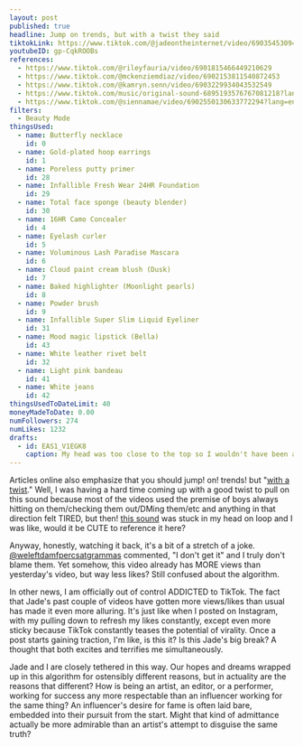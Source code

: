```yaml
---
layout: post
published: true
headline: Jump on trends, but with a twist they said
tiktokLink: https://www.tiktok.com/@jadeontheinternet/video/6903545309478112517
youtubeID: gp-CqkROOBs
references:
  - https://www.tiktok.com/@rileyfauria/video/6901815466449210629
  - https://www.tiktok.com/@mckenziemdiaz/video/6902153811540872453
  - https://www.tiktok.com/@kamryn.senn/video/6903229934043532549
  - https://www.tiktok.com/music/original-sound-6895193576767081218?lang=en
  - https://www.tiktok.com/@siennamae/video/6902550130633772294?lang=en
filters:
  - Beauty Mode
thingsUsed:
  - name: Butterfly necklace
    id: 0
  - name: Gold-plated hoop earrings
    id: 1
  - name: Poreless putty primer
    id: 28
  - name: Infallible Fresh Wear 24HR Foundation
    id: 29
  - name: Total face sponge (beauty blender)
    id: 30
  - name: 16HR Camo Concealer
    id: 4
  - name: Eyelash curler
    id: 5
  - name: Voluminous Lash Paradise Mascara
    id: 6
  - name: Cloud paint cream blush (Dusk)
    id: 7
  - name: Baked highlighter (Moonlight pearls)
    id: 8
  - name: Powder brush
    id: 9
  - name: Infallible Super Slim Liquid Eyeliner
    id: 31
  - name: Mood magic lipstick (Bella)
    id: 43
  - name: White leather rivet belt
    id: 32
  - name: Light pink bandeau
    id: 41
  - name: White jeans
    id: 42
thingsUsedToDateLimit: 40
moneyMadeToDate: 0.00
numFollowers: 274
numLikes: 1232
drafts:
  - id: EAS1_V1EGK8
    caption: My head was too close to the top so I wouldn't have been able to fit the words.
---
```


Articles online also emphasize that you should jump! on! trends! but "[with a twist](https://whimsysoul.com/how-i-got-10k-tiktok-followers-overnight-8-hacks-to-rapidly-grow-your-following-on-tiktok/)." Well, I was having a hard time coming up with a good twist to pull on this sound because most of the videos used the premise of boys always hitting on them/checking them out/DMing them/etc and anything in that direction felt TIRED, but then! [this sound](https://www.tiktok.com/music/busy-doin-hot-girl-ish-6895193576767081218?lang=en) was stuck in my head on loop and I was like, would it be CUTE to reference it here?

Anyway, honestly, watching it back, it's a bit of a stretch of a joke. [@weleftdamfpercsatgrammas](https://www.tiktok.com/@weleftdamfpercsatgrammas) commented, "I don't get it" and I truly don't blame them. Yet somehow, this video already has MORE views than yesterday's video, but way less likes? Still confused about the algorithm.

In other news, I am officially out of control ADDICTED to TikTok. The fact that Jade's past couple of videos have gotten more views/likes than usual has made it even more alluring. It's just like when I posted on Instagram, with my pulling down to refresh my likes constantly, except even more sticky because TikTok constantly teases the potential of virality. Once a post starts gaining traction, I'm like, is this it? Is this Jade's big break? A thought that both excites and terrifies me simultaneously.

Jade and I are closely tethered in this way. Our hopes and dreams wrapped up in this algorithm for ostensibly different reasons, but in actuality are the reasons that different? How is being an artist, an editor, or a performer, working for success any more respectable than an influencer working for the same thing? An influencer's desire for fame is often laid bare, embedded into their pursuit from the start. Might that kind of admittance actually be more admirable than an artist's attempt to disguise the same truth?
